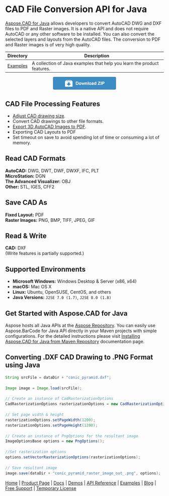 # CAD File Conversion API for Java

[Aspose.CAD for Java](https://products.aspose.com/cad/java) allows developers to convert AutoCAD DWG and DXF files to PDF and Raster images. It is a native API and does not require AutoCAD or any other software to be installed. You can also convert the selected layers and layouts from the AutoCAD files. The conversion to PDF and Raster images is of very high quality.

Directory | Description
--------- | -----------
[Examples](https://github.com/aspose-cad/Aspose.CAD-for-Java/tree/master/Examples) | A collection of Java examples that help you learn the product features.

<p align="center">

  <a title="Download complete Aspose.CAD for Java source code" href="https://github.com/aspose-cad/Aspose.CAD-for-Java/archive/master.zip">
	<img src="https://raw.githubusercontent.com/AsposeExamples/java-examples-dashboard/master/images/downloadZip-Button-Large.png" />
  </a>
</p>

## CAD File Processing Features

- [Adjust CAD drawing size](https://docs.aspose.com/cad/java/adjusting-cad-drawing-size/).
- Convert CAD drawings to other file formats.
- [Export 3D AutoCAD Images to PDF](https://docs.aspose.com/cad/java/exporting-cad/).
- Exporting CAD Layouts to PDF
- Set timeout on save to avoid spending lot of time or consuming a lot of memory.

## Read CAD Formats

**AutoCAD:** DWG, DWT, DWF, DWXF, IFC, PLT\
**MicroStation:** DGN\
**The Advanced Visualizer:** OBJ\
**Other:** STL, IGES, CFF2

## Save CAD As

**Fixed Layout:** PDF\
**Raster Images:** PNG, BMP, TIFF, JPEG, GIF

## Read & Write

**CAD:** DXF\
(Write features is partially supported.)

## Supported Environments

- **Microsoft Windows:** Windows Desktop & Server (x86, x64)
- **macOS:** Mac OS X
- **Linux:** Ubuntu, OpenSUSE, CentOS, and others
- **Java Versions:** `J2SE 7.0 (1.7)`, `J2SE 8.0 (1.8)`

## Get Started with Aspose.CAD for Java

Aspose hosts all Java APIs at the [Aspose Repository](https://repository.aspose.com/webapp/#/artifacts/browse/tree/General/repo/com/aspose/aspose-cad). You can easily use Aspose.BarCode for Java API directly in your Maven projects with simple configurations. For the detailed instructions please visit [Installing Aspose.CAD for Java from Maven Repository](https://docs.aspose.com/cad/java/installation/) documentation page.

## Converting .DXF CAD Drawing to .PNG Format using Java

```java
String srcFile = dataDir + "conic_pyramid.dxf";

Image image = Image.load(srcFile); 

// Create an instance of CadRasterizationOptions
CadRasterizationOptions rasterizationOptions = new CadRasterizationOptions();

// Set page width & height
rasterizationOptions.setPageWidth(1200);
rasterizationOptions.setPageHeight(1200);

// Create an instance of PngOptions for the resultant image
ImageOptionsBase options = new PngOptions();

//Set rasterization options
options.setVectorRasterizationOptions(rasterizationOptions);

// Save resultant image
image.save(dataDir + "conic_pyramid_raster_image_out_.png", options);
```

[Home](https://www.aspose.com/) | [Product Page](https://products.aspose.com/cad/java) | [Docs](https://docs.aspose.com/cad/java/) | [Demos](https://products.aspose.app/cad/family) | [API Reference](https://apireference.aspose.com/java/cad/) | [Examples](https://github.com/aspose-cad/Aspose.CAD-for-Java) | [Blog](https://blog.aspose.com/category/cad/) | [Free Support](https://forum.aspose.com/c/cad) |  [Temporary License](https://purchase.aspose.com/temporary-license)
